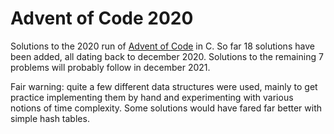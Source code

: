 # Advent of Code 2020

Solutions to the 2020 run of [Advent of Code](https://adventofcode.com/) in C. So far 18 solutions have been added, all dating back to december 2020. Solutions to the remaining 7 problems will probably follow in december 2021.

Fair warning: quite a few different data structures were used, mainly to get practice implementing them by hand and experimenting with various notions of time complexity. Some solutions would have fared far better with simple hash tables.

